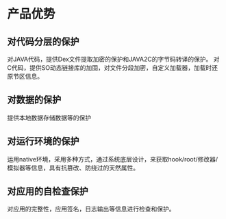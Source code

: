 ﻿# 产品优势

## 对代码分层的保护
对JAVA代码，提供Dex文件提取加密的保护和JAVA2C的字节码转译的保护。
对C代码，提供SO动态链接库的加固，对文件分段加密，自定义加载器，加载时还原节区信息。


## 对数据的保护
提供本地数据存储数据等的保护

## 对运行环境的保护
运用native环境，采用多种方式，通过系统底层设计，来获取hook/root/修改器/模拟器等信息，具有抗篡改、防绕过的天然属性。


## 对应用的自检查保护
对应用的完整性，应用签名，日志输出等信息进行检查和保护。

